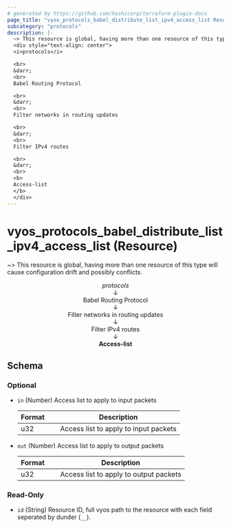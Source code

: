 ```yaml
---
# generated by https://github.com/hashicorp/terraform-plugin-docs
page_title: "vyos_protocols_babel_distribute_list_ipv4_access_list Resource - vyos"
subcategory: "protocols"
description: |-
  ~> This resource is global, having more than one resource of this type will cause configuration drift and possibly conflicts.
  <div style="text-align: center">
  <i>protocols</i>

  <br>
  &darr;
  <br>
  Babel Routing Protocol

  <br>
  &darr;
  <br>
  Filter networks in routing updates

  <br>
  &darr;
  <br>
  Filter IPv4 routes

  <br>
  &darr;
  <br>
  <b>
  Access-list
  </b>
  </div>
---
```


# vyos_protocols_babel_distribute_list_ipv4_access_list (Resource)

~> This resource is global, having more than one resource of this type will cause configuration drift and possibly conflicts.

<div style="text-align: center">
<i>protocols</i>

<br>
&darr;
<br>
Babel Routing Protocol

<br>
&darr;
<br>
Filter networks in routing updates

<br>
&darr;
<br>
Filter IPv4 routes

<br>
&darr;
<br>
<b>
Access-list
</b>
</div>



<!-- schema generated by tfplugindocs -->
## Schema

### Optional

- `in` (Number) Access list to apply to input packets

    |  Format &emsp; | Description  |
    |----------|---------------|
    |  u32  &emsp; |  Access list to apply to input packets  |
- `out` (Number) Access list to apply to output packets

    |  Format &emsp; | Description  |
    |----------|---------------|
    |  u32  &emsp; |  Access list to apply to output packets  |

### Read-Only

- `id` (String) Resource ID, full vyos path to the resource with each field seperated by dunder (`__`).
